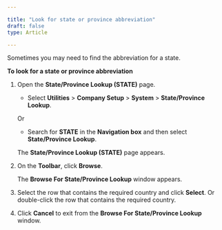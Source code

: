 ```yaml
---  

title: "Look for state or province abbreviation"  
draft: false 
type: Article

---
```


Sometimes you may need to find the abbreviation for a state.

**To look for a state or province abbreviation**

1.  Open the **State/Province Lookup (STATE)** page.

    - Select **Utilities** > **Company Setup** > **System** > **State/Province Lookup**.

    Or

    - Search for **STATE** in the **Navigation box** and then select **State/Province Lookup**.

    The **State/Province Lookup (STATE)** page appears.

2.  On the **Toolbar**, click **Browse**.

    The **Browse For State/Province Lookup** window appears.

3.  Select the row that contains the required country and click **Select**. Or double-click the row that contains the required country.

4.  Click **Cancel** to exit from the **Browse For State/Province Lookup** window.